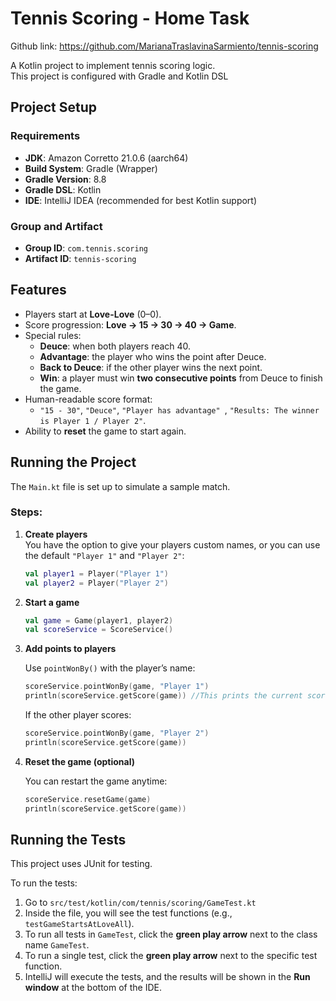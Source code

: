# Tennis Scoring - Home Task

Github link: https://github.com/MarianaTraslavinaSarmiento/tennis-scoring

A Kotlin project to implement tennis scoring logic.  
This project is configured with Gradle and Kotlin DSL

## Project Setup

### Requirements
- **JDK**: Amazon Corretto 21.0.6 (aarch64)
- **Build System**: Gradle (Wrapper)
- **Gradle Version**: 8.8 
- **Gradle DSL**: Kotlin
- **IDE**: IntelliJ IDEA (recommended for best Kotlin support)

### Group and Artifact
- **Group ID**: `com.tennis.scoring`
- **Artifact ID**: `tennis-scoring`


## Features

- Players start at **Love-Love** (0–0).
- Score progression: **Love → 15 → 30 → 40 → Game**.
- Special rules:
  - **Deuce**: when both players reach 40.
  - **Advantage**: the player who wins the point after Deuce.
  - **Back to Deuce**: if the other player wins the next point.
  - **Win**: a player must win **two consecutive points** from Deuce to finish the game.
- Human-readable score format:
    - `"15 - 30"`, `"Deuce"`, `"Player has advantage" `, `"Results: The winner is Player 1 / Player 2"`.
- Ability to **reset** the game to start again.

## Running the Project

The `Main.kt` file is set up to simulate a sample match.


### Steps:

1. **Create players**  
   You have the option to give your players custom names, or you can use the default `"Player 1"` and `"Player 2"`:

   ```kotlin
   val player1 = Player("Player 1")
   val player2 = Player("Player 2")

2. **Start a game**
    
    ```kotlin
   val game = Game(player1, player2)
    val scoreService = ScoreService()

3. **Add points to players**

    Use `pointWonBy()` with the player’s name:

    ```kotlin
   scoreService.pointWonBy(game, "Player 1")
    println(scoreService.getScore(game)) //This prints the current score of the game to the console.
   ```
    If the other player scores:
    ````kotlin
   scoreService.pointWonBy(game, "Player 2")
    println(scoreService.getScore(game))

4. **Reset the game (optional)**

   You can restart the game anytime:
   ````kotlin
   scoreService.resetGame(game)
   println(scoreService.getScore(game))

## Running the Tests

This project uses JUnit for testing.

To run the tests:
1. Go to `src/test/kotlin/com/tennis/scoring/GameTest.kt`
2. Inside the file, you will see the test functions (e.g., `testGameStartsAtLoveAll`).
3. To run all tests in `GameTest`, click the **green play arrow** next to the class name `GameTest`.
4. To run a single test, click the **green play arrow** next to the specific test function.
5. IntelliJ will execute the tests, and the results will be shown in the **Run window** at the bottom of the IDE.  


